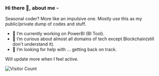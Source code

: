 ### Hi there 👋, about me - 

Seasonal coder? More like an impulsive one. 
Mostly use this as my public/private dump of codes and stuff. 

- 🔭 I’m currently working on PowerBI (BI Tool). 
- 🌱 I’m curious about almost all domains of tech except Blockchain(still don't understand it). 
- 🤔 I’m looking for help with ... getting back on track.

Will update more when I feel active. 

![Visitor Count](https://visitor-badge.laobi.icu/badge?page_id=brony28)



<!--
**brony28/brony28** is a ✨ _special_ ✨ repository because its `README.md` (this file) appears on your GitHub profile.

Here are some ideas to get you started:

- 🔭 I’m currently working on ...
- 🌱 I’m currently learning ...
- 👯 I’m looking to collaborate on ...
- 🤔 I’m looking for help with ...
- 💬 Ask me about ...
- 📫 How to reach me: ...
- 😄 Pronouns: ...
- ⚡ Fun fact: ...
-->

